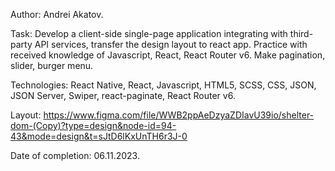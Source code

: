 Author: Andrei Akatov.

Task: Develop a client-side single-page application integrating with third-party API services, transfer the design layout to react app. Practice with received knowledge of Javascript, React, React Router v6. Make pagination, slider, burger menu.

Technologies: React Native, React, Javascript, HTML5, SCSS, CSS, JSON, JSON Server, Swiper, react-paginate, React Router v6. 

Layout: https://www.figma.com/file/WWB2ppAeDzyaZDIavU39io/shelter-dom-(Copy)?type=design&node-id=94-43&mode=design&t=sJtD6lKxUnTH6r3J-0

Date of completion: 06.11.2023.
